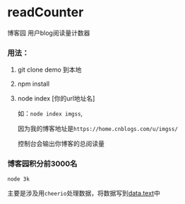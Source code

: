# readCounter
博客园 用户blog阅读量计数器

### 用法：

1. git clone demo 到本地
2. npm install
3. node index [你的url地址名]

    如：`node index imgss`,

    因为我的博客地址是`https://home.cnblogs.com/u/imgss/`

    控制台会输出你博客的总阅读量
### 博客园积分前3000名
```
node 3k
```
主要是涉及用`cheerio`处理数据，将数据写到[data.text](https://github.com/imgss/readCounter/edit/master/data.txt)中
